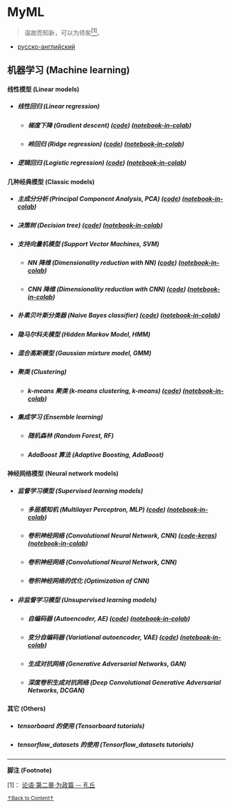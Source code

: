 # MyML
> 温故而知新，可以为师矣<a href='#fn1' name='fn1b'><sup>[1]</sup></a>。
- [русско-английский](README_RU.md)

## 机器学习 (Machine learning)

#### 线性模型 (Linear models)
- ##### 线性回归 (Linear regression)
    + ##### 梯度下降 (Gradient descent) ([code](codes/Linear_models/linear_regression.py)) ([notebook-in-colab](notebooks(colab)/Linear_models/linear_regression.ipynb))
    + ##### 岭回归 (Ridge regression) ([code](codes/Linear_models/RR.py)) ([notebook-in-colab](notebooks(colab)/Linear_models/RR.ipynb))
- ##### 逻辑回归 (Logistic regression) ([code](codes/Linear_models/logistic_regression.py)) ([notebook-in-colab](notebooks(colab)/Linear_models/logistic_regression.ipynb))

#### 几种经典模型 (Classic models)
- ##### 主成分分析 (Principal Component Analysis, PCA) ([code](codes/Classic_models/PCA.py)) ([notebook-in-colab](notebooks(colab)/Classic_models/PCA.ipynb))
- ##### 决策树 (Decision tree) ([code](codes/Classic_models/Decision_tree.py)) ([notebook-in-colab](notebooks(colab)/Classic_models/Decision_tree.ipynb))
- ##### 支持向量机模型 (Support Vector Machines, SVM)
    + ##### NN 降维 (Dimensionality reduction with NN) ([code](codes/Classic_models/linear_SVM.py)) ([notebook-in-colab](notebooks(colab)/Classic_models/linear_SVM.ipynb))
    + ##### CNN 降维 (Dimensionality reduction with CNN) ([code](codes/Classic_models/linear_SVM(CNN).py)) ([notebook-in-colab](notebooks(colab)/Classic_models/linear_SVM(CNN).ipynb))
- ##### 朴素贝叶斯分类器 (Naive Bayes classifier) ([code](codes/Classic_models/NB.py)) ([notebook-in-colab](notebooks(colab)/Classic_models/NB.ipynb))
- ##### 隐马尔科夫模型 (Hidden Markov Model, HMM)
- ##### 混合高斯模型 (Gaussian mixture model, GMM)
- ##### 聚类 (Clustering)
    + ##### k-means 聚类 (k-means clustering, k-means) ([code](codes/Classic_models/kmeans.py)) ([notebook-in-colab](notebooks(colab)/Classic_models/kmeans.ipynb))
- ##### 集成学习 (Ensemble learning)
    + ##### 随机森林 (Random Forest, RF)
    + ##### AdaBoost 算法 (Adaptive Boosting, AdaBoost)

#### 神经网络模型 (Neural network models)
- ##### 监督学习模型 (Supervised learning models)
    + ##### 多层感知机 (Multilayer Perceptron, MLP) ([code](codes/Neural_network_models/Supervised_learning_models/MLP.py)) ([notebook-in-colab](notebooks(colab)/Neural_network_models/Supervised_learning_models/MLP.ipynb))
    + ##### 卷积神经网络 (Convolutional Neural Network, CNN) ([code-keras](codes/Neural_network_models/Supervised_learning_models/CNN_keras.py)) ([notebook-in-colab](notebooks(colab)/Neural_network_models/Supervised_learning_models/CNN_keras.ipynb))
    + ##### 卷积神经网络 (Convolutional Neural Network, CNN)
    + ##### 卷积神经网络的优化 (Optimization of CNN)
- ##### 非监督学习模型 (Unsupervised learning models)
    + ##### 自编码器 (Autoencoder, AE) ([code](codes/Neural_network_models/Unsupervised_learning_models/AE.py)) ([notebook-in-colab](notebooks(colab)/Neural_network_models/Unsupervised_learning_models/AE.ipynb))
    + ##### 变分自编码器 (Variational autoencoder, VAE) ([code](codes/Neural_network_models/Unsupervised_learning_models/VAE.py)) ([notebook-in-colab](notebooks(colab)/Neural_network_models/Unsupervised_learning_models/VAE.ipynb))
    + ##### 生成对抗网络 (Generative Adversarial Networks, GAN)
    + ##### 深度卷积生成对抗网络 (Deep Convolutional Generative Adversarial Networks, DCGAN)

#### 其它 (Others)
- ##### tensorboard 的使用 (Tensorboard tutorials)
- ##### tensorflow_datasets 的使用 (Tensorflow_datasets tutorials)

-----
**脚注 (Footnote)**

<a name='fn1'>[1]</a>： [论语·第二章·为政篇 -- 孔丘](http://www.guoxue.com/book/lunyu/0002.htm)

<a href='#fn1b'><small>↑Back to Content↑</small></a>